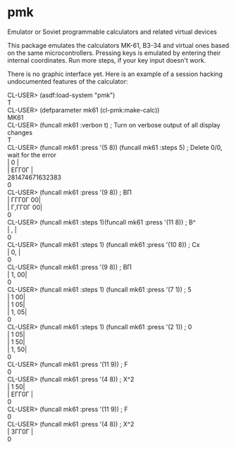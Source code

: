 # pmk
Emulator or Soviet programmable calculators and related virtual devices

This package emulates the calculators MK-61, B3-34 and virtual ones based on the same microcontrollers. Pressing keys is emulated by entering their internal coordinates. Run more steps, if your key input doesn't work.

There is no graphic interface yet. Here is an example of a session hacking undocumented features of the calculator:

CL-USER> (asdf:load-system "pmk")<br />
T<br />
CL-USER> (defparameter mk61 (cl-pmk:make-calc))<br />
MK61<br />
CL-USER> (funcall mk61 :verbon t) ; Turn on verbose output of all display changes<br />
T<br />
CL-USER> (funcall mk61 :press '(5 8)) (funcall mk61 :steps 5) ; Delete 0/0, wait for the error<br />
| 0          |<br />
| EГГ0Г      |<br />
281474671632383<br />
0<br />
CL-USER> (funcall mk61 :press '(9 8)) ; ВП<br />
| ГГГ0Г    00|<br />
| Г,ГГ0Г    00|<br />
0<br />
CL-USER> (funcall mk61 :steps 1)(funcall mk61 :press '(11 8)) ; В^<br />
|  ,          |<br />
0<br />
CL-USER> (funcall mk61 :steps 1) (funcall mk61 :press '(10 8)) ; Cx<br />
| 0,          |<br />
0<br />
CL-USER> (funcall mk61 :press '(9 8)) ; ВП<br />
| 1,        00|<br />
0<br />
CL-USER> (funcall mk61 :steps 1) (funcall mk61 :press '(7 1)) ; 5<br />
| 1        00|<br />
| 1        05|<br />
| 1,        05|<br />
0<br />
CL-USER> (funcall mk61 :steps 1) (funcall mk61 :press '(2 1)) ; 0<br />
| 1        05|<br />
| 1        50|<br />
| 1,        50|<br />
0<br />
CL-USER> (funcall mk61 :press '(11 9)) ; F<br />
0<br />
CL-USER> (funcall mk61 :press '(4 8)) ; X^2<br />
| 1        50|<br />
| EГГ0Г      |<br />
0<br />
CL-USER> (funcall mk61 :press '(11 9)) ; F<br />
0<br />
CL-USER> (funcall mk61 :press '(4 8)) ; X^2<br />
| 3ГГ0Г      |<br />
0<br />
